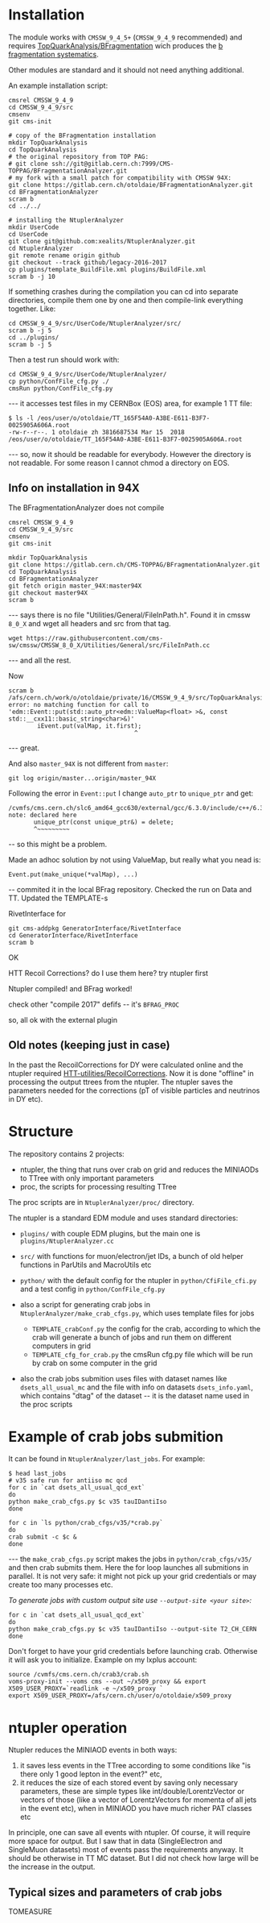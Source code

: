Installation
============

The module works with `CMSSW_9_4_5+` (`CMSSW_9_4_9` recommended)
and requires [TopQuarkAnalysis/BFragmentation](https://gitlab.cern.ch/CMS-TOPPAG/BFragmentationAnalyzer) wich produces the [b fragmentation systematics](https://twiki.cern.ch/twiki/bin/viewauth/CMS/TopSystematics#Fragmentation).

Other modules are standard and it should not need anything additional.

An example installation script:

    cmsrel CMSSW_9_4_9
    cd CMSSW_9_4_9/src
    cmsenv
    git cms-init

    # copy of the BFragmentation installation
    mkdir TopQuarkAnalysis
    cd TopQuarkAnalysis
    # the original repository from TOP PAG:
    # git clone ssh://git@gitlab.cern.ch:7999/CMS-TOPPAG/BFragmentationAnalyzer.git
    # my fork with a small patch for compatibility with CMSSW 94X:
    git clone https://gitlab.cern.ch/otoldaie/BFragmentationAnalyzer.git
    cd BFragmentationAnalyzer
    scram b
    cd ../../

    # installing the NtuplerAnalyzer
    mkdir UserCode
    cd UserCode
    git clone git@github.com:xealits/NtuplerAnalyzer.git
    cd NtuplerAnalyzer
    git remote rename origin github
    git checkout --track github/legacy-2016-2017
    cp plugins/template_BuildFile.xml plugins/BuildFile.xml
    scram b -j 10

If something crashes during the compilation you can cd into separate directories,
compile them one by one and then compile-link everything together.
Like:

    cd CMSSW_9_4_9/src/UserCode/NtuplerAnalyzer/src/
    scram b -j 5
    cd ../plugins/
    scram b -j 5


Then a test run should work with:

    cd CMSSW_9_4_9/src/UserCode/NtuplerAnalyzer/
    cp python/ConfFile_cfg.py ./
    cmsRun python/ConfFile_cfg.py

--- it accesses test files in my CERNBox (EOS) area, for example 1 TT file:

    $ ls -l /eos/user/o/otoldaie/TT_165F54A0-A3BE-E611-B3F7-0025905A606A.root
    -rw-r--r--. 1 otoldaie zh 3816687534 Mar 15  2018 /eos/user/o/otoldaie/TT_165F54A0-A3BE-E611-B3F7-0025905A606A.root

--- so, now it should be readable for everybody.
However the directory is not readable. For some reason I cannot chmod a directory on EOS.



Info on installation in 94X
---------------------------

The BFragmentationAnalyzer does not compile

    cmsrel CMSSW_9_4_9
    cd CMSSW_9_4_9/src
    cmsenv
    git cms-init

    mkdir TopQuarkAnalysis
    git clone https://gitlab.cern.ch/CMS-TOPPAG/BFragmentationAnalyzer.git
    cd TopQuarkAnalysis
    cd BFragmentationAnalyzer
    git fetch origin master_94X:master94X
    git checkout master94X
    scram b

--- says there is no file "Utilities/General/FileInPath.h".
Found it in cmssw `8_0_X` and wget all headers and src from that tag.

    wget https://raw.githubusercontent.com/cms-sw/cmssw/CMSSW_8_0_X/Utilities/General/src/FileInPath.cc

--- and all the rest.

Now

    scram b
    /afs/cern.ch/work/o/otoldaie/private/16/CMSSW_9_4_9/src/TopQuarkAnalysis/BFragmentationAnalyzer/plugins/BFragmentationWeightProducer.cc:130:35: error: no matching function for call to 'edm::Event::put(std::auto_ptr<edm::ValueMap<float> >&, const std::__cxx11::basic_string<char>&)'
            iEvent.put(valMap, it.first);
                                       ^

--- great.

And also `master_94X` is not different from `master`:

    git log origin/master...origin/master_94X

Following the error in `Event::put` I change `auto_ptr` to `unique_ptr` and get:

    /cvmfs/cms.cern.ch/slc6_amd64_gcc630/external/gcc/6.3.0/include/c++/6.3.0/bits/unique_ptr.h:359:7: note: declared here
           unique_ptr(const unique_ptr&) = delete;
           ^~~~~~~~~~

-- so this might be a problem.

Made an adhoc solution by not using ValueMap, but really what you nead is:

    Event.put(make_unique(*valMap), ...)

-- commited it in the local BFrag repository.
Checked the run on Data and TT.
Updated the TEMPLATE-s



RivetInterface for

    git cms-addpkg GeneratorInterface/RivetInterface
    cd GeneratorInterface/RivetInterface
    scram b

OK


HTT Recoil Corrections?
do I use them here?
try ntupler first


Ntupler
compiled!
and BFrag worked!


check other "compile 2017" defifs
-- it's `BFRAG_PROC`

so, all ok with the external plugin




Old notes (keeping just in case)
--------------------------------

In the past the RecoilCorrections for DY were calculated online and the ntupler required [HTT-utilities/RecoilCorrections](https://github.com/CMS-HTT/RecoilCorrections/blob/master/instructions.txt).
Now it is done "offline" in processing the output ttrees from the ntupler.
The ntupler saves the parameters needed for the corrections (pT of visible particles and neutrinos in DY etc).




Structure
=========

The repository contains 2 projects:

* ntupler, the thing that runs over crab on grid and reduces the MINIAODs to TTree with only important parameters
* proc, the scripts for processing resulting TTree

The proc scripts are in `NtuplerAnalyzer/proc/` directory.

The ntupler is a standard EDM module and uses standard directories:

* `plugins/` with couple EDM plugins, but the main one is `plugins/NtuplerAnalyzer.cc`
* `src/` with functions for muon/electron/jet IDs, a bunch of old helper functions in ParUtils and MacroUtils etc
* `python/` with the default config for the ntupler in `python/CfiFile_cfi.py` and a test config in `python/ConfFile_cfg.py`
* also a script for generating crab jobs in `NtuplerAnalyzer/make_crab_cfgs.py`, which uses template files for jobs

   + `TEMPLATE_crabConf.py` the config for the crab, according to which the crab will generate a bunch of jobs and run them on different computers in grid
   + `TEMPLATE_cfg_for_crab.py` the cmsRun cfg.py file which will be run by crab on some computer in the grid

* also the crab jobs submition uses files with dataset names like `dsets_all_usual_mc` and the file with info on datasets `dsets_info.yaml`, which contains "dtag" of the dataset -- it is the dataset name used in the proc scripts




Example of crab jobs submition
==============================

It can be found in `NtuplerAnalyzer/last_jobs`.
For example:

    $ head last_jobs
    # v35 safe run for antiiso mc qcd
    for c in `cat dsets_all_usual_qcd_ext`
    do
    python make_crab_cfgs.py $c v35 tauIDantiIso
    done
    
    for c in `ls python/crab_cfgs/v35/*crab.py`
    do
    crab submit -c $c &
    done

--- the `make_crab_cfgs.py` script makes the jobs in `python/crab_cfgs/v35/` and then crab submits them.
Here the for loop launches all submitions in parallel.
It is not very safe: it might not pick up your grid credentials or may create too many processes etc.

*To generate jobs with custom output site use `--output-site <your site>`:*

    for c in `cat dsets_all_usual_qcd_ext`
    do
    python make_crab_cfgs.py $c v35 tauIDantiIso --output-site T2_CH_CERN
    done

Don't forget to have your grid credentials before launching crab.
Otherwise it will ask you to initialize.
Example on my lxplus account:

    source /cvmfs/cms.cern.ch/crab3/crab.sh
    voms-proxy-init --voms cms --out ~/x509_proxy && export X509_USER_PROXY=`readlink -e ~/x509_proxy `
    export X509_USER_PROXY=/afs/cern.ch/user/o/otoldaie/x509_proxy





ntupler operation
=================

Ntupler reduces the MINIAOD events in both ways:
1) it saves less events in the TTree according to some conditions like "is there only 1 good lepton in the event?" etc,
2) it reduces the size of each stored event by saving only necessary parameters, these are simple types like int/double/LorentzVector or vectors of those (like a vector of LorentzVectors for momenta of all jets in the event etc), when in MINIAOD you have much richer PAT classes etc

In principle, one can save all events with ntupler. Of course, it will require more space for output.
But I saw that in data (SingleElectron and SingleMuon datasets) most of events pass the requirements anyway.
It should be otherwise in TT MC dataset. But I did not check how large will be the increase in the output.




Typical sizes and parameters of crab jobs
-----------------------------------------

TOMEASURE



